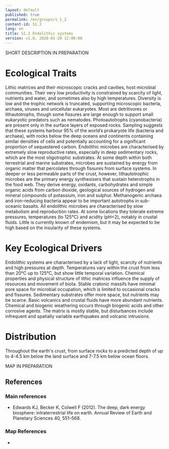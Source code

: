 ```yaml
---
layout: default
published: true
permalink: /en/groups/s_1_2
content-id: S1.2
lang: en
title: S1.2 Endolithic systems
version: v1.0, 2020-01-20 12:00:00
---
```


SHORT DESCRIPTION IN PREPARATION

# Ecological Traits
 

Lithic matrices and their microscopic cracks and cavities, host microbial communities. Their very low productivity is constrained by scarcity of light, nutrients and water, and sometimes also by high temperatures. Diversity is low and the trophic network is truncated, supporting microscopic bacteria, archaea, viruses and unicellular eukaryotes. Most are detritivores or lithautotrophs, though some fissures are large enough to support small eukaryotic predators such as nematodes. Photoautotrophs (cyanobacteria) are present only in the surface layers of exposed rocks. Sampling suggests that these systems harbour 95% of the world’s prokaryote life (bacteria and archaea), with rocks below the deep oceans and continents containing similar densities of cells and potentially accounting for a significant proportion of sequestered carbon. Endolithic microbes are characterised by extremely slow reproductive rates, especially in deep sedimentary rocks, which are the most oligotrophic substrates. At some depth within both terrestrial and marine substrates, microbes are sustained by energy from organic matter that percolates through fissures from surface systems. In deeper or less permeable parts of the crust, however, lithautotrophic microbes are the primary energy synthesisers that sustain heterotrophs in the food web. They derive energy, oxidants, carbohydrates and simple organic acids from carbon dioxide, geological sources of hydrogen and mineral compounds of potassium, iron and sulphur. Methanogenic archaea and iron-reducing bacteria appear to be important autotrophs in sub-oceanic basalts. All endolithic microbes are characterised by slow metabolism and reproduction rates. At some locations they tolerate extreme pressures, temperatures (to 125°C) and acidity (pH<2), notably in crustal fluids. Little is currently known of endemism, but it may be expected to be high based on the insularity of these systems.

 
# Key Ecological Drivers
 

Endolithic systems are characterised by a lack of light, scarcity of nutrients and high pressures at depth. Temperatures vary within the crust from less than 20°C up to 125°C, but show little temporal variation. Chemical properties and physical structure of lithic matrices influence the supply of resources and movement of biota. Stable cratonic massifs have minimal pore space for microbial occupation, which is limited to occasional cracks and fissures. Sedimentary substrates offer more space, but nutrients may be scarce. Basic volcanics and crustal fluids have more abundant nutrients.  Chemical and biogenic weathering occurs through biogenic acids and other corrosive agents. The matrix is mostly stable, but disturbances include infrequent and spatially variable earthquakes and volcanic intrusions.

 
# Distribution
 

Throughout the earth's crust, from surface rocks to a predicted depth of up to 4-4.5 km below the land surface and 7-7.5 km below ocean floors.


MAP IN PREPARATION

## References

### Main references
* Edwards KJ, Becker K, Colwell F (2012). The deep, dark energy biosphere: intraterrestrial life on earth. Annual Review of Earth and Planetary Sciences 40, 551–568.

### Map References
* 
